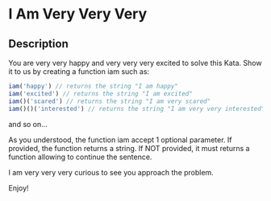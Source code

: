 # I Am Very Very Very

## Description

You are very very happy and very very very excited to solve this Kata.
Show it to us by creating a function iam such as:

```js
iam('happy') // returns the string "I am happy"
iam('excited') // returns the string "I am excited"
iam()('scared') // returns the string "I am very scared"
iam()()('interested') // returns the string "I am very very interested"
```
and so on...

As you understood, the function iam accept 1 optional parameter.
If provided, the function returns a string.
If NOT provided, it must returns a function allowing to continue the sentence.

I am very very very curious to see you approach the problem.

Enjoy!